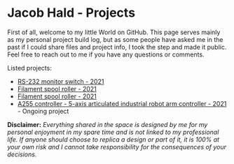 # Jacob Hald - Projects
First of all, welcome to my little World on GitHub. This page serves mainly as my personal project build log, but as some people have asked me in the past if I could share files and project info, I took the step and made it public. Feel free to reach out to me if you have any questions or comments.    
        
  Listed projects:
  
  * [RS-232 monitor switch - 2021](https://haldinc.github.io/RS-232-monitor/)
  * [Filament spool roller - 2021](Filament%20roller%202021/Filament_roller)
  * [Filament spool roller - 2021](AmongUs_2021/AmongUs2021)
  * [A255 controller - 5-axis articulated industrial robot arm controller - 2021](https://haldinc.github.io/CRS-A255-controller/)   -  Ongoing project

  

**Disclaimer:** *Everything shared in the space is designed by me for my personal enjoyment in my spare time and is not linked to my professional life. If anyone should choose to replica a design or part of it, it is 100% at your own risk and I cannot take responsibility for the consequences of your decisions.*  
  
